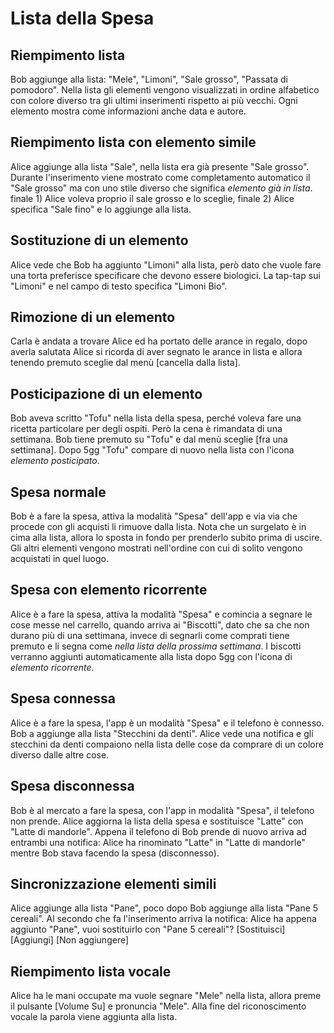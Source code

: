 Lista della Spesa
=================

Riempimento lista
-----------------

Bob aggiunge alla lista: "Mele", "Limoni", "Sale grosso", "Passata di pomodoro".
Nella lista gli elementi vengono visualizzati in ordine alfabetico con colore
diverso tra gli ultimi inserimenti rispetto ai più vecchi.
Ogni elemento mostra come informazioni anche data e autore.

Riempimento lista con elemento simile
-------------------------------------

Alice aggiunge alla lista "Sale", nella lista era già presente "Sale grosso".
Durante l'inserimento viene mostrato come completamento automatico il "Sale
grosso" ma con uno stile diverso che significa *elemento già in lista*.
finale 1) Alice voleva proprio il sale grosso e lo sceglie,
finale 2) Alice specifica "Sale fino" e lo aggiunge alla lista.

Sostituzione di un elemento
---------------------------

Alice vede che Bob ha aggiunto "Limoni" alla lista, però dato che vuole fare
una torta preferisce specificare che devono essere biologici.
La tap-tap sui "Limoni" e nel campo di testo specifica "Limoni Bio".

Rimozione di un elemento
------------------------

Carla è andata a trovare Alice ed ha portato delle arance in regalo, dopo
averla salutata Alice si ricorda di aver segnato le arance in lista e allora
tenendo premuto sceglie dal menù [cancella dalla lista].

Posticipazione di un elemento
-----------------------------

Bob aveva scritto "Tofu" nella lista della spesa, perché voleva fare una
ricetta particolare per degli ospiti. Però la cena è rimandata di una settimana.
Bob tiene premuto su "Tofu" e dal menù sceglie [fra una settimana].
Dopo 5gg "Tofu" compare di nuovo nella lista con l'icona *elemento posticipato*.

Spesa normale
-------------

Bob è a fare la spesa, attiva la modalità "Spesa" dell'app e via via che
procede con gli acquisti li rimuove dalla lista. Nota che un surgelato è in
cima alla lista, allora lo sposta in fondo per prenderlo subito prima di
uscire.
Gli altri elementi vengono mostrati nell'ordine con cui di solito vengono
acquistati in quel luogo.

Spesa con elemento ricorrente
-----------------------------

Alice è a fare la spesa, attiva la modalità "Spesa" e comincia a segnare le
cose messe nel carrello, quando arriva ai "Biscotti", dato che sa che non
durano più di una settimana, invece di segnarli come comprati tiene premuto e
li segna come *nella lista della prossima settimana*.
I biscotti verranno aggiunti automaticamente alla lista dopo 5gg con l'icona
di *elemento ricorrente*.

Spesa connessa
--------------

Alice è a fare la spesa, l'app è un modalità "Spesa" e il telefono è connesso.
Bob a aggiunge alla lista "Stecchini da denti".
Alice vede una notifica e gli stecchini da denti compaiono nella lista delle
cose da comprare di un colore diverso dalle altre cose.

Spesa disconnessa
-----------------

Bob è al mercato a fare la spesa, con l'app in modalità "Spesa", il telefono non prende.
Alice aggiorna la lista della spesa e sostituisce "Latte" con "Latte di mandorle".
Appena il telefono di Bob prende di nuovo arriva ad entrambi una notifica:
Alice ha rinominato "Latte" in "Latte di mandorle" mentre Bob stava facendo la
spesa (disconnesso).

Sincronizzazione elementi simili
--------------------------------

Alice aggiunge alla lista "Pane", poco dopo Bob aggiunge alla lista "Pane 5 cereali".
Al secondo che fa l'inserimento arriva la notifica:
Alice ha appena aggiunto "Pane", vuoi sostituirlo con "Pane 5 cereali"?
[Sostituisci] [Aggiungi] [Non aggiungere]

Riempimento lista vocale
------------------------

Alice ha le mani occupate ma vuole segnare "Mele" nella lista, allora preme il
pulsante [Volume Su] e pronuncia "Mele".
Alla fine del riconoscimento vocale la parola viene aggiunta alla lista.

